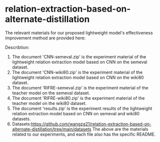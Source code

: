 # relation-extraction-based-on-alternate-distillation
The relevant materials for our proposed lightweight model's effectiveness improvement method are provided here:

Describtion:
1. The document 'CNN-semeval.zip' is the experiment material of the lightweight relation extraction model based on CNN on the semeval dataset.
2. The document 'CNN-wiki80.zip' is the experiment material of the lightweight relation extraction model based on CNN on the wiki80 dataset.
3. The document 'RIFRE-semeval.zip' is the experiment material of the teacher model on the semeval dataset.
4. The document 'RIFRE-wiki80.zip' is the experiment material of the teacher model on the wiki80 dataset.
5. The document 'results.zip' is the experiment results of the lightweight relation extraction model based on CNN on semeval and wiki80 datasets.
6. Datasets:https://github.com/wangzg21/relation-extraction-based-on-alternate-distillation/tree/main/datasets
The above are the materials related to our experiments, and each file also has the specific README.

